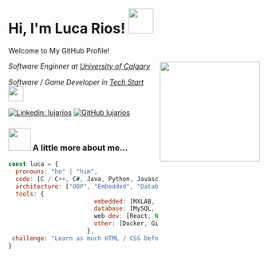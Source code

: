 <h1>Hi, I'm Luca Rios! <img src="https://media0.giphy.com/media/v1.Y2lkPTc5MGI3NjExbDVwZ3NkNm5pN3VmbjBjbjJmcTN5eGV3NDU4ZXl2dDNkbjdxN2lrbyZlcD12MV9pbnRlcm5hbF9naWZfYnlfaWQmY3Q9cw/xThtal2R5W3OdmKiGY/giphy.gif" width="50"></h1>
<p>Welcome to My GitHub Profile!</p>
<img align='right' src="https://media3.giphy.com/media/v1.Y2lkPTc5MGI3NjExZzNzd2Z5aDByM3cyNmI5cWV1ZHdyZHAyc2dmN2phZ3NkcTV3cGZnMCZlcD12MV9pbnRlcm5hbF9naWZfYnlfaWQmY3Q9cw/YPJ5gi3MZzSjhtQTIk/giphy.gif" width="200"">
<p><em>Software Enginner at <a href="https://schulich.ucalgary.ca">University of Calgary</a>‎ ‎ <img src="https://media0.giphy.com/media/v1.Y2lkPTc5MGI3NjExZDF5b29hNXNyYm1jc2QzeWgzZm5zbndvZ296c2YxdWR4enZvdjNpcyZlcD12MV9pbnRlcm5hbF9naWZfYnlfaWQmY3Q9cw/IeEeEIPq36SC5TUqbd/giphy.gif" width="15">
</br>Software / Game Developer in <a href="https://techstartucalgary.com">Tech Start</a> ‎ <img src="https://media0.giphy.com/media/v1.Y2lkPTc5MGI3NjExeGV1Z2F4N3JwczhtNXp3dHpucTdxcDJpcXFpdjI5OGZoN2p1czVrdSZlcD12MV9pbnRlcm5hbF9naWZfYnlfaWQmY3Q9cw/pFwXMKR3dHra4p6neT/giphy.gif" width="30"> 
</em></p>

[![Linkedin: lujarios](https://img.shields.io/badge/-lujarios-blue?style=flat-square&logo=Linkedin&logoColor=white&link=https://www.linkedin.com/in/lujarios/)](https://www.linkedin.com/in/lujarios/)
[![GitHub lujarios](https://img.shields.io/github/followers/lujarios?label=follow&style=social)](https://github.com/lujarios)

### <img src="https://media1.giphy.com/media/v1.Y2lkPTc5MGI3NjExdmhjOGwwbndoaHlncGJoeGhnbmU5cDRsbWhzZDBzY252bW0zcndvcSZlcD12MV9pbnRlcm5hbF9naWZfYnlfaWQmY3Q9cw/SbjZReq34bsLAa6sMT/giphy.gif" width="45"> A little more about me...  

```javascript
const luca = {
  pronouns: "he" | "him",
  code: [C / C++, C#, Java, Python, Javascript],
  architecture: ["OOP", "Embedded", "Database Operation"],
  tools: {
                        embedded: [MXLAB, Datasheet Venturer],
                        database: [MySQL, PosgreSQL, PGAdmin],
                        web-dev: [React, Node, SpringBoot],
                        other: [Docker, Github, VS-Code, Unity]
                      },
 challenge: "Learn as much HTML / CSS before my Full-Stack course next semester!"
}
```
